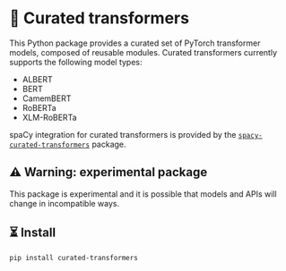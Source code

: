 # 🤖 Curated transformers

This Python package provides a curated set of PyTorch transformer models,
composed of reusable modules. Curated transformers currently supports the
following model types:

- ALBERT
- BERT
- CamemBERT
- RoBERTa
- XLM-RoBERTa

spaCy integration for curated transformers is provided by the
[`spacy-curated-transformers`](https://github.com/explosion/spacy-curated-transformers)
package.

## ⚠️ Warning: experimental package

This package is experimental and it is possible that models and APIs will
change in incompatible ways.

## ⏳ Install

```bash
pip install curated-transformers
```
